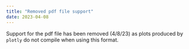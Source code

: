 ```yaml
---
title: "Removed pdf file support"
date: 2023-04-08
---
```



Support for the pdf file has been removed (4/8/23) as plots produced by `plotly` do not compile when using this format.

